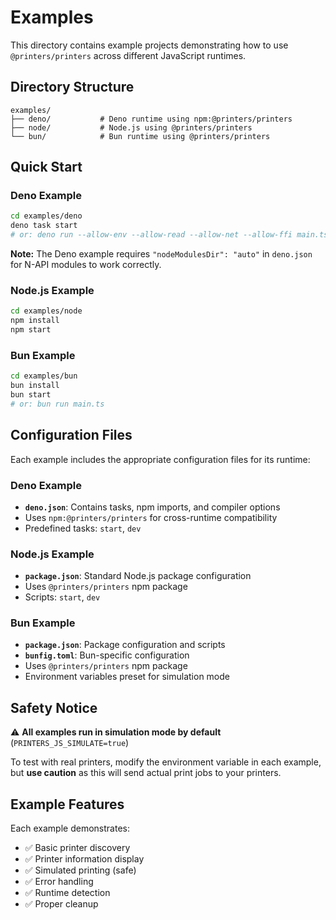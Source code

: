 # Examples

This directory contains example projects demonstrating how to use
`@printers/printers` across different JavaScript runtimes.

## Directory Structure

```
examples/
├── deno/           # Deno runtime using npm:@printers/printers
├── node/           # Node.js using @printers/printers
└── bun/            # Bun runtime using @printers/printers
```

## Quick Start

### Deno Example

```bash
cd examples/deno
deno task start
# or: deno run --allow-env --allow-read --allow-net --allow-ffi main.ts
```

**Note:** The Deno example requires `"nodeModulesDir": "auto"` in `deno.json` for N-API modules to work correctly.

### Node.js Example

```bash
cd examples/node
npm install
npm start
```

### Bun Example

```bash
cd examples/bun
bun install
bun start
# or: bun run main.ts
```

## Configuration Files

Each example includes the appropriate configuration files for its runtime:

### Deno Example

- **`deno.json`**: Contains tasks, npm imports, and compiler options
- Uses `npm:@printers/printers` for cross-runtime compatibility
- Predefined tasks: `start`, `dev`

### Node.js Example

- **`package.json`**: Standard Node.js package configuration
- Uses `@printers/printers` npm package
- Scripts: `start`, `dev`

### Bun Example

- **`package.json`**: Package configuration and scripts
- **`bunfig.toml`**: Bun-specific configuration
- Uses `@printers/printers` npm package
- Environment variables preset for simulation mode

## Safety Notice

⚠️ **All examples run in simulation mode by default**
(`PRINTERS_JS_SIMULATE=true`)

To test with real printers, modify the environment variable in each example, but
**use caution** as this will send actual print jobs to your printers.

## Example Features

Each example demonstrates:

- ✅ Basic printer discovery
- ✅ Printer information display
- ✅ Simulated printing (safe)
- ✅ Error handling
- ✅ Runtime detection
- ✅ Proper cleanup
